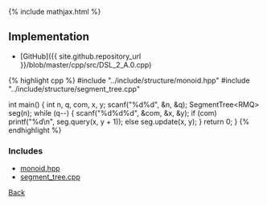 {% include mathjax.html %}



## Implementation

- [GitHub]({{ site.github.repository_url }}/blob/master/cpp/src/DSL_2_A.0.cpp)

{% highlight cpp %}
#include "../include/structure/monoid.hpp"
#include "../include/structure/segment_tree.cpp"

int main() {
  int n, q, com, x, y;
  scanf("%d%d", &n, &q);
  SegmentTree<RMQ<int>> seg(n);
  while (q--) {
    scanf("%d%d%d", &com, &x, &y);
    if (com) printf("%d\n", seg.query(x, y + 1));
    else seg.update(x, y);
  }
  return 0;
}
{% endhighlight %}

### Includes

- [monoid.hpp](../include/structure/monoid)
- [segment_tree.cpp](../include/structure/segment_tree)

[Back](..)
